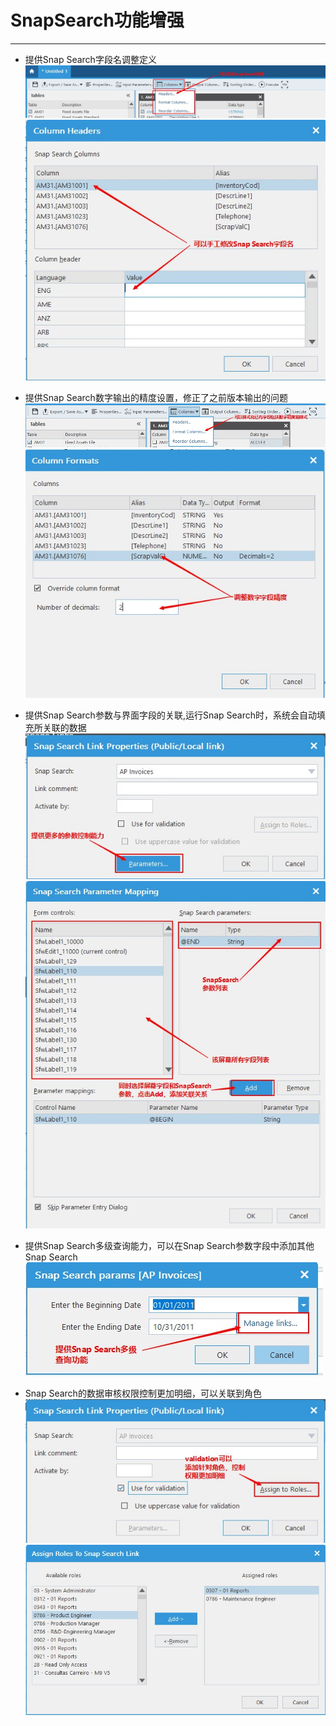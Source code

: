 # SnapSearch功能增强
*******************

* 提供Snap Search字段名调整定义
![](snapsearch_title.jpg)
![](snapsearch_title_detail.jpg)

* 提供Snap Search数字输出的精度设置，修正了之前版本输出的问题
![](snapsearch_format_field.jpg)
![](snapsearch_format_field_detail.jpg)

* 提供Snap Search参数与界面字段的关联,运行Snap Search时，系统会自动填充所关联的数据
![](snapsearch_parameter.jpg)
![](snapsearch_parameter_relation.jpg)

* 提供Snap Search多级查询能力，可以在Snap Search参数字段中添加其他Snap Search
![](snapsearch_multilevel.jpg)

* Snap Search的数据审核权限控制更加明细，可以关联到角色
![](snapsearch_validation.jpg)
![](snapsearch_validation_detail.jpg)
